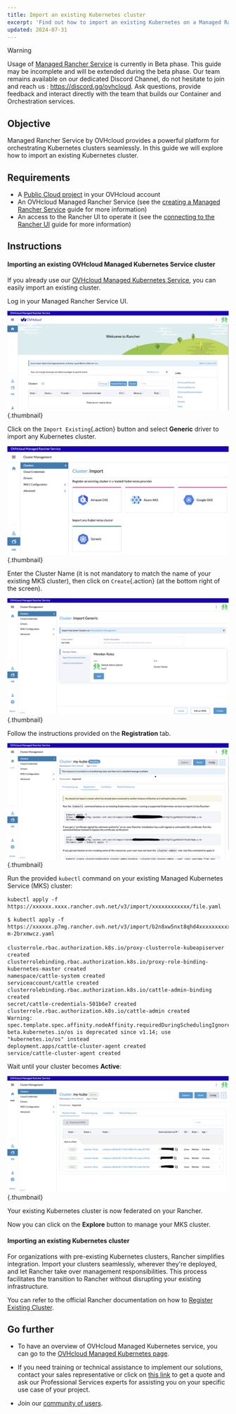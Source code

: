 ```yaml
---
title: Import an existing Kubernetes cluster
excerpt: 'Find out how to import an existing Kubernetes on a Managed Rancher Service'
updated: 2024-07-31
---
```


> [!warning]
>
> Usage of [Managed Rancher Service](https://labs.ovhcloud.com/en/managed-rancher-service/) is currently in Beta phase.
> This guide may be incomplete and will be extended during the beta phase. Our team remains available on our dedicated Discord Channel, do not hesitate to join and reach us : <https://discord.gg/ovhcloud>. Ask questions, provide feedback and interact directly with the team that builds our Container and Orchestration services.
>

## Objective

Managed Rancher Service by OVHcloud provides a powerful platform for orchestrating Kubernetes clusters seamlessly. In this guide we will explore how to import an existing Kubernetes cluster.

## Requirements

- A [Public Cloud project](/links/public-cloud/public-cloud) in your OVHcloud account
- An OVHcloud Managed Rancher Service (see the [creating a Managed Rancher Service](/pages/public_cloud/containers_orchestration/managed_rancher_service/create-update-rancher) guide for more information)
- An access to the Rancher UI to operate it (see the [connecting to the Rancher UI](/pages/public_cloud/containers_orchestration/managed_rancher_service/create-update-rancher) guide for more information)

## Instructions

#### Importing an existing OVHcloud Managed Kubernetes Service cluster

If you already use our [OVHcloud Managed Kubernetes Service](/links/public-cloud/kubernetes), you can easily import an existing cluster.

Log in your Managed Rancher Service UI.

![OVHcloud Managed Rancher Service UI](images/rancher-ui.png){.thumbnail}

Click on the `Import Existing`{.action} button and select **Generic** driver to import any Kubernetes cluster.

![OVHcloud Managed Rancher Service UI generic](images/generic-driver.png){.thumbnail}

Enter the Cluster Name (it is not mandatory to match the name of your existing MKS cluster), then click on `Create`{.action} (at the bottom right of the screen).

![OVHcloud Managed Rancher Service UI MKS name](images/mks-name.png){.thumbnail}

Follow the instructions provided on the **Registration** tab.

![OVHcloud Managed Rancher Service UI Register Cluster Instructions](images/register-cluster-instructions.png){.thumbnail}

Run the provided `kubectl` command on your existing Managed Kubernetes Service (MKS) cluster:

```shell
kubectl apply -f https://xxxxxx.xxxx.rancher.ovh.net/v3/import/xxxxxxxxxxxx/file.yaml
```

```shell
$ kubectl apply -f https://xxxxxx.p7mg.rancher.ovh.net/v3/import/b2n8xw5nxt8qhd4xxxxxxxxxxxxxxxxxxxxxxxxxxxxxxxxxxxxx_c-m-2brxmwcz.yaml

clusterrole.rbac.authorization.k8s.io/proxy-clusterrole-kubeapiserver created
clusterrolebinding.rbac.authorization.k8s.io/proxy-role-binding-kubernetes-master created
namespace/cattle-system created
serviceaccount/cattle created
clusterrolebinding.rbac.authorization.k8s.io/cattle-admin-binding created
secret/cattle-credentials-501b6e7 created
clusterrole.rbac.authorization.k8s.io/cattle-admin created
Warning: spec.template.spec.affinity.nodeAffinity.requiredDuringSchedulingIgnoredDuringExecution.nodeSelectorTerms[0].matchExpressions[0].key: beta.kubernetes.io/os is deprecated since v1.14; use "kubernetes.io/os" instead
deployment.apps/cattle-cluster-agent created
service/cattle-cluster-agent created
```

Wait until your cluster becomes **Active**:

![Cluster Dashboard](images/cluster-dashboard-explore.png){.thumbnail}

Your existing Kubernetes cluster is now federated on your Rancher.

Now you can click on the **Explore** button to manage your MKS cluster.

#### Importing an existing Kubernetes cluster

For organizations with pre-existing Kubernetes clusters, Rancher simplifies integration. Import your clusters seamlessly, wherever they're deployed, and let Rancher take over management responsibilities. This process facilitates the transition to Rancher without disrupting your existing infrastructure.

You can refer to the official Rancher documentation on how to [Register Existing Cluster](https://ranchermanager.docs.rancher.com/how-to-guides/new-user-guides/kubernetes-clusters-in-rancher-setup/register-existing-clusters).

## Go further

- To have an overview of OVHcloud Managed Kubernetes service, you can go to the [OVHcloud Managed Kubernetes page](/links/public-cloud/kubernetes).

- If you need training or technical assistance to implement our solutions, contact your sales representative or click on [this link](/links/professional-services) to get a quote and ask our Professional Services experts for assisting you on your specific use case of your project.

- Join our [community of users](/links/community).
